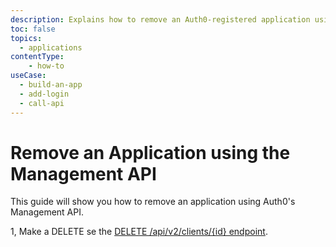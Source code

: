 ```yaml
---
description: Explains how to remove an Auth0-registered application using the Auth0 Management API.
toc: false
topics:
  - applications
contentType: 
    - how-to
useCase:
  - build-an-app
  - add-login
  - call-api
---
```


# Remove an Application using the Management API

This guide will show you how to remove an application using Auth0's Management API.

1, Make a DELETE se the [DELETE /api/v2/clients/{id} endpoint](/api/management/v2#!/Clients/delete_clients_by_id).
